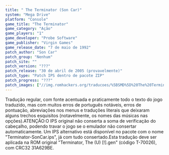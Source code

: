 ```yaml
---
title: " The Terminator (Son Car)"
system: "Mega Drive"
platform: "Console"
game_title: "The Terminator"
game_category: "Ação"
game_players: "1"
game_developer: "Probe Software"
game_publisher: "Virgin Games"
game_release_date: "7 de maio de 1992"
patch_author: "Son Car"
patch_group: "Nenhum"
patch_site: ""
patch_version: "???"
patch_release: "30 de abril de 2005 (provavelmente)"
patch_type: "Patch IPS dentro de pacote ZIP"
patch_progress: "???"
patch_images: ["//img.romhackers.org/traducoes/%5BSMD%5D%20The%20Terminator%20-%20Son%20Car%20-%201.png","//img.romhackers.org/traducoes/%5BSMD%5D%20The%20Terminator%20-%20Son%20Car%20-%202.png","//img.romhackers.org/traducoes/%5BSMD%5D%20The%20Terminator%20-%20Son%20Car%20-%203.png"]
---
```

Tradução regular, com fonte acentuada e praticamente todo o texto do jogo traduzido, mas com muitos erros de português notáveis, erros de pontuação, abreviações nos menus e traduções literais que deixaram alguns trechos esquisitos (notavelmente, os nomes das músicas nas opções).ATENÇÃO:O IPS original não conserta a soma de verificação do cabeçalho, podendo travar o jogo se o emulador não consertar automaticamente. Um IPS alternativo está disponível no pacote com o nome "Terminator-SonCar.ips", já com tudo consertado.Esta tradução deve ser aplicada na ROM original "Terminator, The (U) [!].gen" (código T-70026), com CRC32 31A629BE.